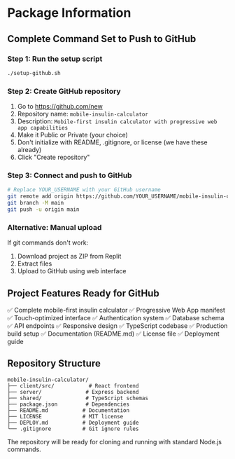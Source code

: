 # Package Information

## Complete Command Set to Push to GitHub

### Step 1: Run the setup script
```bash
./setup-github.sh
```

### Step 2: Create GitHub repository
1. Go to https://github.com/new
2. Repository name: `mobile-insulin-calculator`
3. Description: `Mobile-first insulin calculator with progressive web app capabilities`
4. Make it Public or Private (your choice)
5. Don't initialize with README, .gitignore, or license (we have these already)
6. Click "Create repository"

### Step 3: Connect and push to GitHub
```bash
# Replace YOUR_USERNAME with your GitHub username
git remote add origin https://github.com/YOUR_USERNAME/mobile-insulin-calculator.git
git branch -M main
git push -u origin main
```

### Alternative: Manual upload
If git commands don't work:
1. Download project as ZIP from Replit
2. Extract files
3. Upload to GitHub using web interface

## Project Features Ready for GitHub

✅ Complete mobile-first insulin calculator
✅ Progressive Web App manifest
✅ Touch-optimized interface
✅ Authentication system
✅ Database schema
✅ API endpoints
✅ Responsive design
✅ TypeScript codebase
✅ Production build setup
✅ Documentation (README.md)
✅ License file
✅ Deployment guide

## Repository Structure
```
mobile-insulin-calculator/
├── client/src/           # React frontend
├── server/              # Express backend  
├── shared/              # TypeScript schemas
├── package.json         # Dependencies
├── README.md           # Documentation
├── LICENSE             # MIT license
├── DEPLOY.md           # Deployment guide
└── .gitignore          # Git ignore rules
```

The repository will be ready for cloning and running with standard Node.js commands.